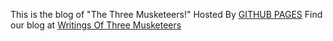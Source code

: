 This is the blog of "The Three Musketeers!"
Hosted By [GITHUB PAGES](https://pages.github.com)
Find our blog at [Writings Of Three Musketeers](https://writingsofthreemusketeers.github.io)
